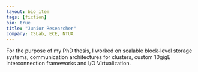 ```yaml
---
layout: bio_item
tags: [fiction]
bio: true
title: "Junior Researcher"
company: CSLab, ECE, NTUA
---
```


For the purpose of my PhD thesis, I worked on scalable block-level storage
systems, communication architectures for clusters, custom 10gigE
interconnection frameworks and I/O Virtualization.
